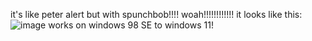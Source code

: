 it's like peter alert but with spunchbob!!!! woah!!!!!!!!!!!!
it looks like this:
![image](https://github.com/user-attachments/assets/9f54bffc-ac13-43c3-ba79-75200b786a3f)
works on windows 98 SE to windows 11!
